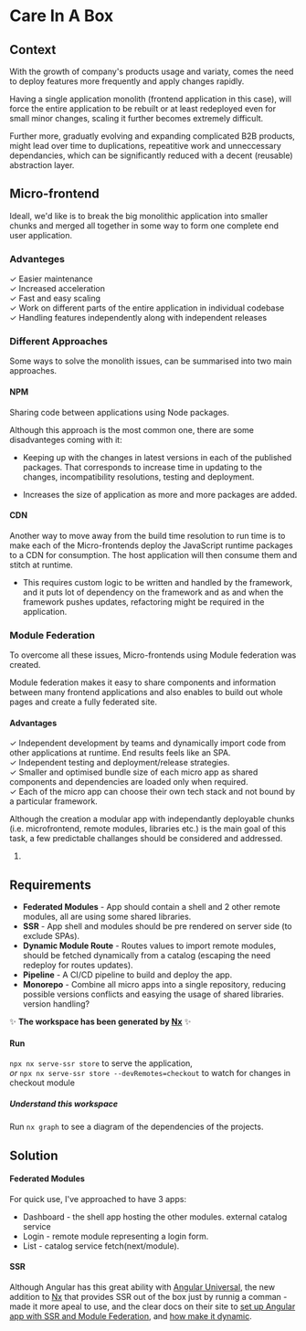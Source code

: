 # Care In A Box

## Context 

With the growth of company's products usage and variaty, comes the need to deploy features more frequently and apply changes rapidly.  
 
Having a single application monolith (frontend application in this case), will force the entire application to be rebuilt or at least redeployed even for small minor changes, scaling it further becomes extremely difficult.  

Further more, graduatly evolving and expanding complicated B2B products, might lead over time to duplications, repeatitive work and unneccessary dependancies, which can be significantly reduced with a decent (reusable) abstraction layer.  

## Micro-frontend

Ideall, we'd like is to break the big monolithic application into smaller chunks and merged all together in some way to form one complete end user application.  

### Advanteges  

✓ Easier maintenance  
✓ Increased acceleration  
✓ Fast and easy scaling  
✓ Work on different parts of the entire application in individual codebase   
✓ Handling features independently along with independent releases    

### Different Approaches  

Some ways to solve the monolith issues, can be summarised into two main approaches.

#### NPM  

Sharing code between applications using Node packages.

Although this approach is the most common one, there are some disadvanteges coming with it:

* Keeping up with the changes in latest versions in each of the published packages. That corresponds to increase time in updating to the changes, incompatibility resolutions, testing and deployment. 

* Increases the size of application as more and more packages are added.

#### CDN

Another way to move away from the build time resolution to run time is to make each of the Micro-frontends deploy the JavaScript runtime packages to a CDN for consumption. The host application will then consume them and stitch at runtime.  

* This requires custom logic to be written and handled by the framework, and it puts lot of dependency on the framework and as and when the framework pushes updates, refactoring might be required in the application.

### Module Federation  

To overcome all these issues, Micro-frontends using Module federation was created.

Module federation makes it easy to share components and information between many frontend applications and also enables to build out whole pages and create a fully federated site.

#### Advantages

✓ Independent development by teams and dynamically import code from other applications at runtime. End results feels like an SPA.  
✓ Independent testing and deployment/release strategies.  
✓ Smaller and optimised bundle size of each micro app as shared components and dependencies are loaded only when required.  
✓ Each of the micro app can choose their own tech stack and not bound by a particular framework.  


Although the creation a modular app with independantly deployable chunks (i.e. microfrontend, remote modules, libraries etc.) is the main goal of this task, a few predictable challanges should be considered and addressed.  

1. 


## Requirements

- **Federated Modules** - App should contain a shell and 2 other remote modules, all are using some shared libraries.
- **SSR** - App shell and modules should be pre rendered on server side (to exclude SPAs).
- **Dynamic Module Route** - Routes values to import remote modules, should be fetched dynamically from a catalog (escaping the need redeploy for routes updates).
- **Pipeline** - A CI/CD pipeline to build and deploy the app.
- **Monorepo** - Combine all micro apps into a single repository, reducing possible versions conflicts and easying the usage of shared libraries.
version handling?

✨ **The workspace has been generated by [Nx](https://nx.dev)** ✨

#### Run  

`npx nx serve-ssr store` to serve the application,  
*or* `npx nx serve-ssr store --devRemotes=checkout` to watch for changes in checkout module

  
##### Understand this workspace

Run `nx graph` to see a diagram of the dependencies of the projects.  

## Solution  
 
#### Federated Modules

For quick use, I've approached to have 3 apps:

* Dashboard - the shell app hosting the other modules. external catalog service 
* Login - remote module representing a login form.
* List - catalog service fetch(next/module).

#### SSR 

Although Angular has this great ability with [Angular Universal](https://angular.io/guide/universal), the new addition to [Nx](https://nx.dev/getting-started/intro) that provides SSR out of the box just by runnig a comman - made it more apeal to use, and the clear docs on their site to [set up Angular app with SSR and Module Federation](https://nx.dev/recipes/module-federation/module-federation-with-ssr), and [how make it dynamic](https://nx.dev/recipes/module-federation/dynamic-module-federation-with-angular). 

